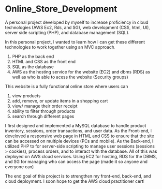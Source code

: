# Online_Store_Development
A personal project developed by myself to increase proficiency in cloud technologies (AWS Ec2, Rds, and SG), web development (CSS, html, UI), server side scripting (PHP), and database management (SQL). 

In this personal project, I wanted to learn how I can get these different technologies to work together using an MVC approach. 
  1. PHP as the back end
  2. HTML and CSS as the front end
  3. SQL as the database
  4. AWS as the hosting service for the website (EC2) and dbms (RDS) as well as who is able to acess the website (Security groups)

This website is a fully functional online store where users can 
  1. view products
  2. add, remove, or update items in a shopping cart
  3. view/ manage their order receipt
  4. ability to filter through products
  5. search through different pages

I first designed and implemented a MySQL database to handle product inventory, sessions, order transactions, and user data. 
As the Front-end, I develoved a responsive web page in HTML and CSS to ensure that the site can be accessed on multiple devices (PCs and mobile).
As the Back-end, I utilized PHP to for server-side scripting to manage user sessions (sessions > cookies), process orders, and to interact with the database.
All of this was deployed on AWS cloud services. Using EC2 for hosting, RDS for the DBMS, and SG for managing who can access the page (made it so anyone and everyone can)

The end goal of this project is to strengthen my front-end, back-end, and cloud deployment. I soon hope to get the AWS cloud practitioner cert!

